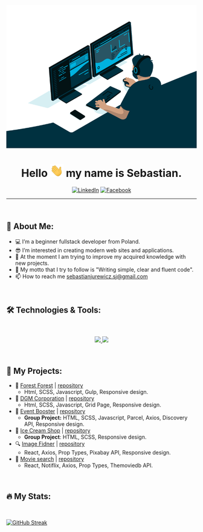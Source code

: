 <div align="center">
  <img src="img/programmer.gif"/>

  <br>
  <h1>
  Hello <img src="img/hello.webp" width="35px"/>  my name is Sebastian.
  </h1>

[![LinkedIn](https://img.shields.io/badge/LinkedIn-blue?logo=linkedin&logoColor=white&style=for-the-badge)](https://www.linkedin.com/in/sebastian-jurewicz-855b42263/)
[![Facebook](https://img.shields.io/badge/FaceBook-059?logo=facebook&logoColor=white&style=for-the-badge)](https://www.facebook.com/sebastian.jurewicz.37/)

</div>

---

<br>

## 📑 About Me:

- 💻 I’m a beginner fullstack developer from Poland.
- 😎 I’m interested in creating modern web sites and applications.
- 🌱 At the moment I am trying to improve my acquired knowledge with new projects.
- 👀 My motto that I try to follow is "Writing simple, clear and fluent code".
- 📫 How to reach me sebastianjurewicz.sj@gmail.com

<br>

## 🛠️ Technologies & Tools: <!-- https://skillicons.dev/ -->

<br>
<p align="center">
  <a href="https://skillicons.dev">
    <img src="https://skillicons.dev/icons?i=html,css,js,react,redux,sass,gulp,styledcomponents" />
    <img src="https://skillicons.dev/icons?i=materialui,bootstrap,nodejs,express,mongo,git,codepen,postman" />
  </a>
</p>

<br>

## 📂 My Projects:

- 🌲 [Forest Forest](https://sebastianjur.github.io/Forest-website/) | [repository](https://github.com/SebastianJur/Forest-website)
  - Html, SCSS, Javascript, Gulp, Responsive design.
- 💎 [DGM Corporation](https://sebastianjur.github.io/DGM-Corporation/) | [repository](https://github.com/SebastianJur/DGM-Corporation)
  - Html, SCSS, Javascript, Grid Page, Responsive design.
- 🌟 [Event Booster](https://ewelinamaniecka.github.io/event-booster-team-project/) | [repository](https://github.com/EwelinaManiecka/event-booster-team-project)
  - **Group Project:** HTML, SCSS, Javascript, Parcel, Axios, Discovery API, Responsive design.
- 🍦 [Ice Cream Shop](https://jacekpietrzak.github.io/goit-icecream-group-5/) | [repository](https://github.com/jacekpietrzak/goit-icecream-group-5)
  - **Group Project**: HTML, SCSS, Responsive design.
- 🔍 [Image Fidner](https://sebastianjur.github.io/goit-react-hw-04-images/) | [repository](https://github.com/SebastianJur/goit-react-hw-04-images)
  - React, Axios, Prop Types, Pixabay API, Responsive design.
- 🎥 [Movie search](https://sebastianjur.github.io/goit-react-hw-05-movies/) | [repository](https://github.com/SebastianJur/goit-react-hw-05-movies)
  - React, Notiflix, Axios, Prop Types, Themoviedb API.

<br>

## 🔥 My Stats: <!-- https://streak-stats.demolab.com/demo/ -->

<br>

[![GitHub Streak](https://streak-stats.demolab.com?user=SebastianJur&theme=vue-dark&background=003140&ring=00B2DF&dates=FFFFFF&sideNums=00B2DF&currStreakLabel=00B2DF&currStreakNum=00B2DF&fire=EB3F30&border=003140&sideLabels=00B2DF)](https://git.io/streak-stats)
